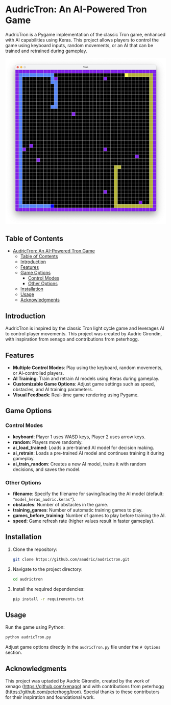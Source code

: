 # AudricTron: An AI-Powered Tron Game

AudricTron is a Pygame implementation of the classic Tron game, enhanced with AI capabilities using Keras. This project allows players to control the game using keyboard inputs, random movements, or an AI that can be trained and retrained during gameplay.

![Screenshot of AudricTron](AudricTron.png)

## Table of Contents

- [AudricTron: An AI-Powered Tron Game](#audrictron-an-ai-powered-tron-game)
  - [Table of Contents](#table-of-contents)
  - [Introduction](#introduction)
  - [Features](#features)
  - [Game Options](#game-options)
    - [Control Modes](#control-modes)
    - [Other Options](#other-options)
  - [Installation](#installation)
  - [Usage](#usage)
  - [Acknowledgments](#acknowledgments)


## Introduction

AudricTron is inspired by the classic Tron light cycle game and leverages AI to control player movements. This project was created by Audric Girondin, with inspiration from xenago and contributions from peterhogg.


## Features

- **Multiple Control Modes**: Play using the keyboard, random movements, or AI-controlled players.
- **AI Training**: Train and retrain AI models using Keras during gameplay.
- **Customizable Game Options**: Adjust game settings such as speed, obstacles, and AI training parameters.
- **Visual Feedback**: Real-time game rendering using Pygame.

## Game Options

### Control Modes

- **keyboard**: Player 1 uses WASD keys, Player 2 uses arrow keys.
- **random**: Players move randomly.
- **ai_load_trained**: Loads a pre-trained AI model for decision making.
- **ai_retrain**: Loads a pre-trained AI model and continues training it during gameplay.
- **ai_train_random**: Creates a new AI model, trains it with random decisions, and saves the model.

### Other Options

- **filename**: Specify the filename for saving/loading the AI model (default: `"model_keras_audric.keras"`).
- **obstacles**: Number of obstacles in the game.
- **training_games**: Number of automatic training games to play.
- **games_before_training**: Number of games to play before training the AI.
- **speed**: Game refresh rate (higher values result in faster gameplay).

## Installation

1. Clone the repository:
   ```sh
   git clone https://github.com/aaudric/audrictron.git
   ```
2. Navigate to the project directory:
   ```sh
   cd audrictron
   ```
3. Install the required dependencies:
   ```sh
   pip install -r requirements.txt
   ```

## Usage

Run the game using Python:
```sh
python audricTron.py
```
Adjust game options directly in the `audricTron.py` file under the `# Options` section.

## Acknowledgments

This project was uptaded by Audric Girondin, created by the work of xenago (https://github.com/xenago) and with contributions from peterhogg (https://github.com/peterhogg/tron). Special thanks to these contributors for their inspiration and foundational work.

